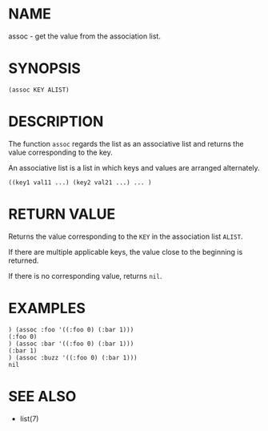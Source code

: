 # NAME
assoc - get the value from the association list.

# SYNOPSIS

    (assoc KEY ALIST)

# DESCRIPTION
The function `assoc` regards the list as an associative list and returns the value corresponding to the key.

An associative list is a list in which keys and values are arranged alternately.

    ((key1 val11 ...) (key2 val21 ...) ... )

# RETURN VALUE
Returns the value corresponding to the `KEY` in the association list `ALIST`.

If there are multiple applicable keys, the value close to the beginning is returned.

If there is no corresponding value, returns `nil`.

# EXAMPLES

    ) (assoc :foo '((:foo 0) (:bar 1)))
    (:foo 0)
    ) (assoc :bar '((:foo 0) (:bar 1)))
    (:bar 1)
    ) (assoc :buzz '((:foo 0) (:bar 1)))
    nil

# SEE ALSO
- list(7)
